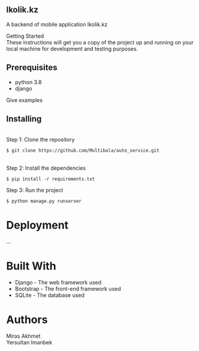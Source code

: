 ## Ikolik.kz
A backend of mobile application Ikolik.kz

Getting Started \
These instructions will get you a copy of the project up and running on your local machine for development and testing purposes.

## Prerequisites

* python 3.8
* django

Give examples
## Installing
\
Step 1: Clone the repository
```
$ git clone https://github.com/Multibala/auto_service.git
```
\
Step 2: Install the dependencies
```
$ pip install -r requirements.txt
```

Step 3: Run the project
```
$ python manage.py runserver
```
# Deployment
...

# Built With
- Django - The web framework used
- Bootstrap - The front-end framework used
- SQLite - The database used

# Authors
Miras Akhmet \
Yersultan Imanbek
